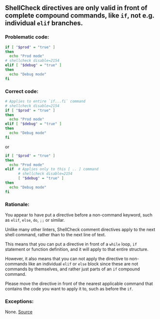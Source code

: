 ## ShellCheck directives are only valid in front of complete compound commands, like `if`, not e.g. individual `elif` branches.

### Problematic code:

```sh
if [ "$prod" = "true" ]
then
  echo "Prod mode"
# shellcheck disable=2154
elif [ "$debug" = "true" ]
then
  echo "Debug mode"
fi
```

### Correct code:
```sh
# Applies to entire `if...fi` command
# shellcheck disable=2154
if [ "$prod" = "true" ]
then
  echo "Prod mode"
elif [ "$debug" = "true" ]
then
  echo "Debug mode"
fi
```

or 

```sh
if [ "$prod" = "true" ]
then
  echo "Prod mode"
elif  # Applies only to this [ .. ] command
      # shellcheck disable=2154
      [ "$debug" = "true" ]
then
  echo "Debug mode"
fi
```


### Rationale:

You appear to have put a directive before a non-command keyword, such as `elif`, `else`, `do`, `;;` or similar. 

Unlike many other linters, ShellCheck comment directives apply to the next shell command, rather than to the next line of text.

This means that you can put a directive in front of a `while` loop, `if` statement or function definition, and it will apply to that entire structure.

However, it also means that you can not apply the directive to non-commands like an individual `elif` or `else` block since these are not commands by themselves, and rather just parts of an `if` compound command.

Please move the directive in front of the nearest applicable command that contains the code you want to apply it to, such as before the `if`. 

### Exceptions:

None.
[Source](https://github.com/koalaman/shellcheck/wiki/SC1123)

